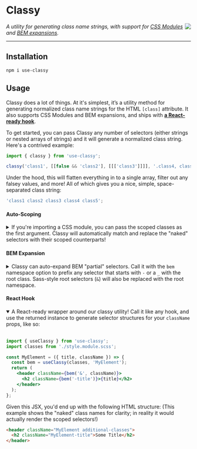 # Classy

<img src="https://github.com/github/docs/actions/workflows/test.yml/badge.svg?branch=main" align=right> *A utility for generating class name strings, with support for [CSS Modules](#auto-scoping) and [BEM expansions](#bem-expansion).*

---

## Installation
```shell
npm i use-classy
```

## Usage
Classy does a lot of things. At it's simplest, it’s a utility method for generating normalized class name strings for the HTML `[class]` attribute. It also supports CSS Modules and BEM expansions, and ships with [**a React-ready hook**](#react-hook). 

To get started, you can pass Classy any number of selectors (either strings or nested arrays of strings) and it will generate a normalized class string. Here's a contrived example:

```js static
import { classy } from 'use-classy';

classy('class1', [[false && 'class2'], [[['class3']]]], '.class4, class5')
```

Under the hood, this will flatten everything in to a single array, filter out any falsey values, and more! All of which gives you a nice, simple, space-separated class string:

```js static
'class1 class2 class3 class4 class5';
```

#### Auto-Scoping

<details>
<summary>If you're importing a CSS module, you can pass the scoped classes as the first argument. Classy will automatically match and replace the "naked" selectors with their scoped counterparts!</summary><br/>

```js static
import classes from './style.module.scss';
// assuming ^this stylesheet exports something like { someClass: "r2984fh9wnc" }

classy(classes, 'someClass'); // r2984fh9wnc
```

If you'd like to reuse the same scope in a bunch of places, you can construct an instance of classy for reuse, like so:

```js static
import classes from './style.module.scss';

const bem = new classy({ classes });
bem('someClass'); // r2984fh9wnc
```

</details>

#### BEM Expansion

<details>
<summary>Classy can auto-expand BEM "partial" selectors. Call it with the <code>bem</code> namespace option to prefix any selector that starts with <code>-</code> or a <code>_</code> with the root class. Sass-style root selectors (<code>&amp;</code>) will also be replaced with the root namespace.</summary><br/>

Say, for example, you had the following SCSS module…

```scss
.Block {
  &--title {
  }
  &__modifier {
  }
}
```

We can construct a new instance of classy, specifying a base class against which to expand partial BEM selectors. For the ultimate `classy`-ness, we can also pass in our module classes, since BEM expansion works with [auto-scoping](#auto-scoping)!

```js static
import classes from './style.module.scss';

const bem = new classy({
  bem: 'Block',
  classes,
});
```

Now we can reuse a single classy instance throughout our component to generate markup structures against our BEM selectors on the fly! 💥

```js static
bem();            // Block
bem('&');         // Block
bem('-element');  // Block-element
bem('_modifier'); // Block_modifier
```

(The above comments give the "naked" selectors for clarity; in reality this would actually output the scoped classnames.)

</details>

#### React Hook

<details open>
<summary>A React-ready wrapper around our classy utility! Call it like any hook, and use the returned instance to generate selector structures for your <code>className</code> props, like so:</summary><br/>

```jsx static
import { useClassy } from 'use-classy';
import classes from './style.module.scss';

const MyElement = ({ title, className }) => {
  const bem = useClassy(classes, 'MyElement');
  return (
    <header className={bem('&', className)}>
      <h2 className={bem('-title')}>{title}</h2>
    </header>
  );
};
```

Given this JSX, you'd end up with the following HTML structure: (This example shows the "naked" class names for clarity; in reality it would actually render the scoped selectors!)

```html
<header className="MyElement additional-classes">
  <h2 className="MyElement-title">Some Title</h2>
</header>
```

</details>
